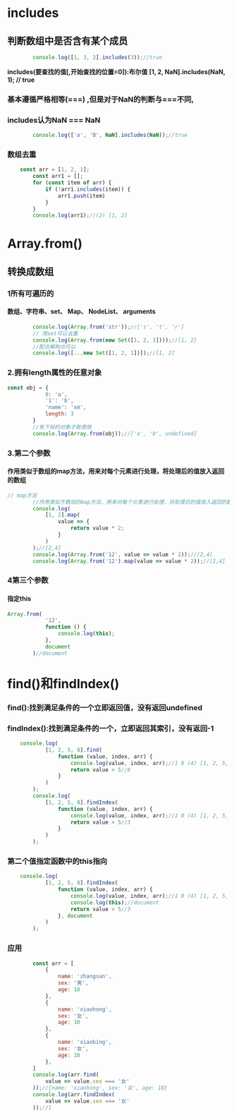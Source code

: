 # includes

## 判断数组中是否含有某个成员

```js
        console.log([1, 3, 2].includes(3));//true

```

**includes(要查找的值[,开始查找的位置=0]):布尔值**
**[1, 2, NaN].includes(NaN, 1); // true**



### 基本遵循严格相等(===) ,但是对于NaN的判断与===不同,

### includes认为NaN === NaN 

```js
        console.log(['a', 'B', NaN].includes(NaN));//true

```

###  数组去重

```js
	const arr = [1, 2, 1];
        const arr1 = [];
        for (const item of arr) {
            if (!arr1.includes(item)) {
                arr1.push(item)
            }
        }
        console.log(arr1);//(2) [1, 2]
```

# Array.from()

## 转换成数组

### 1所有可遍历的

#### 数组、字符串、set、 Map、 NodeList、 arguments

```js
        console.log(Array.from('str'));//['s', 't', 'r']
        // 用set可以去重
        console.log(Array.from(new Set([1, 2, 1])));//[1, 2]
        //配合解构也可以
        console.log([...new Set([1, 2, 1])]);//[1, 2]
```



### 2.拥有length属性的任意对象

```js
const obj = {
            0: 'a',
            '1': 'b',
            'name': 'xm',
            length: 3
        }
        //有下标的对象才能使用
        console.log(Array.from(obj));//['a', 'b', undefined]
```



### 3.第二个参数

#### 作用类似于数组的map方法，用来对每个元素进行处理，将处理后的值放入返回的数组

```js
// map方法
        //作用类似于数组的map方法，用来对每个元素进行处理，将处理后的值放入返回的数组
        console.log(
            [1, 2].map(
                value => {
                    return value * 2;
                }
            )
        );//[2,4]
        console.log(Array.from('12', value => value * 2));//[2,4]
        console.log(Array.from('12').map(value => value * 2));//[2,4]
```



### 4第三个参数

#### 指定this

```js
Array.from(
            '12',
            function () {
                console.log(this);
            },
            document
        )//document
```

# find()和findIndex()

### find():找到满足条件的一个立即返回值，没有返回undefined

### findIndex():找到满足条件的一个，立即返回其索引，没有返回-1



```js
	console.log(
            [1, 2, 5, 8].find(
                function (value, index, arr) {
                    console.log(value, index, arr);//1 0 (4) [1, 2, 5, 8]...
                    return value > 5//8
                }
            )
        );
        console.log(
            [1, 2, 5, 8].findIndex(
                function (value, index, arr) {
                    console.log(value, index, arr);//1 0 (4) [1, 2, 5, 8]...
                    return value > 5//3
                }
            )
        );
```



### 第二个值指定函数中的this指向



```js
 	console.log(
            [1, 2, 5, 8].findIndex(
                function (value, index, arr) {
                    console.log(value, index, arr);//1 0 (4) [1, 2, 5, 8]...
                    console.log(this);//document
                    return value > 5//3
                }, document
            )
        );
```

### 应用

```js
        const arr = [
            {
                name: 'zhangsan',
                sex: '男',
                age: 18
            },
            {
                name: 'xiaohong',
                sex: '女',
                age: 18
            },
            {
                name: 'xiaobing',
                sex: '女',
                age: 18
            },
        ]
        console.log(arr.find(
            value => value.sex === '女'
        ));//{name: 'xiaohong', sex: '女', age: 18}
        console.log(arr.findIndex(
            value => value.sex === '女'
        ));//1
```

